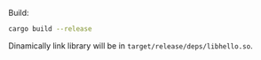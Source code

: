 Build:
```sh
cargo build --release
```

Dinamically link library will be in `target/release/deps/libhello.so`.
